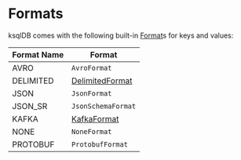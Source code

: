 # Formats

ksqlDB comes with the following built-in [Format](Format.md)s for keys and values:

Format Name | Format
------------|-------
 AVRO | `AvroFormat`
 DELIMITED | [DelimitedFormat](DelimitedFormat.md)
 JSON | `JsonFormat`
 JSON_SR | `JsonSchemaFormat`
 KAFKA | [KafkaFormat](KafkaFormat.md)
 NONE | `NoneFormat`
 PROTOBUF | `ProtobufFormat`
